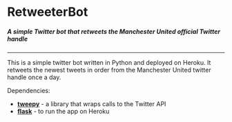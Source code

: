 
# RetweeterBot



##### A simple Twitter bot that retweets the Manchester United official Twitter handle
___

This is a simple twitter bot written in Python and deployed on Heroku. It retweets the newest tweets in order from the Manchester United twitter handle once a day.

Dependencies:

*  **[tweepy](http://www.tweepy.org/)** - a library that wraps calls to the Twitter API
*  **[flask](http://flask.pocoo.org/)** - to run the app on Heroku
